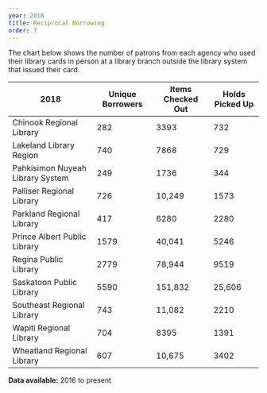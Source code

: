 ```yaml
---
year: 2018
title: Reciprocal Borrowing
order: 7
---
```


The chart below shows the number of patrons from each agency who used their library cards in person at a library branch outside the library system that issued their card.

| 2018                               | Unique Borrowers | Items Checked Out | Holds Picked Up |
| ---------------------------------- | ---------------- | ----------------- | --------------- |
| ​Chinook Regional Library | 282 | 3393 | 732 |
| Lakeland Library Region | 740 | 7868 | 729 |
| Pahkisimon Nuyeah Library System | 249 | 1736 | 344 |
| Palliser Regional Library | 726 | 10,249 | 1573 |
| Parkland Regional Library | 417 | 6280 | 2280 |
| Prince Albert Public Library | 1579 | 40,041 | 5246 |
| Regina Public Library | 2779 | 78,944 | 9519 |
| ​Saskatoon Public Library | 5590 | 151,832 | 25,606 |
| ​Southeast Regional Library | 743 | 11,082 | 2210 |
| Wapiti Regional Library | 704 | 8395 | 1391 |
| Wheatland Regional Library | 607 | 10,675 | 3402 |

**Data available:** 2016 to present